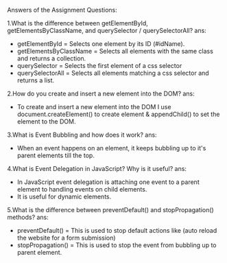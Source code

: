 Answers of the Assignment Questions:

1.What is the difference between getElementById, getElementsByClassName, and querySelector / querySelectorAll?
ans:
* getElementById = Selects one element by its ID (#idName).
* getElementsByClassName = Selects all elements with the same class and returns a collection.
* querySelector = Selects the first element of a css selector
* querySelectorAll = Selects all elements matching a css selector and returns a list.


2.How do you create and insert a new element into the DOM?
ans:
* To create and insert a new element into the DOM I use document.createElement() to create element & appendChild() to set the element to the DOM.


3.What is Event Bubbling and how does it work?
ans: 
* When an event happens on an element, it keeps bubbling up to it's parent elements till the top.


4.What is Event Delegation in JavaScript? Why is it useful?
ans:
* In JavaScript event delegation is attaching one event to a parent element to handling events on child elements.
* It is useful for dynamic elements.


5.What is the difference between preventDefault() and stopPropagation() methods?
ans:
* preventDefault() = This is used to stop default actions like (auto reload the website for a form submission)
* stopPropagation() = This is used to stop the event from bubbling up to parent element. 